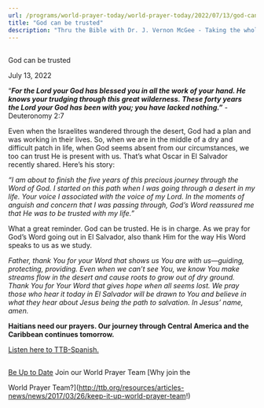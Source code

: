 ```yaml
---
url: /programs/world-prayer-today/world-prayer-today/2022/07/13/god-can-be-trusted
title: "God can be trusted"
description: "Thru the Bible with Dr. J. Vernon McGee - Taking the whole Word to the whole world"
---
```







## 
 God can be trusted


July 13, 2022




“***For the Lord your God has blessed you in all the work of your hand. He knows your trudging through this great wilderness. These forty years the Lord your God has been with you; you have lacked nothing.”*** -Deuteronomy 2:7

Even when the Israelites wandered through the desert, God had a plan and was working in their lives. So, when we are in the middle of a dry and difficult patch in life, when God seems absent from our circumstances, we too can trust He is present with us. That’s what Oscar in El Salvador recently shared. Here’s his story:

*“I am about to finish the five years of this precious journey through the Word of God. I started on this path when I was going through a desert in my life. Your voice I associated with the voice of my Lord. In the moments of anguish and concern that I was passing through, God’s Word reassured me that He was to be trusted with my life.”* 

What a great reminder. God can be trusted. He is in charge. As we pray for God’s Word going out in El Salvador, also thank Him for the way His Word speaks to us as we study. 

*Father, thank You for your Word that shows us You are with us—guiding, protecting, providing. Even when we can’t see You, we know You make streams flow in the desert and cause roots to grow out of dry ground. Thank You for Your Word that gives hope when all seems lost. We pray those who hear it today in El Salvador will be drawn to You and believe in what they hear about Jesus being the path to salvation. In Jesus’ name, amen.*

**Haitians need our prayers. Our journey through Central America and the Caribbean continues tomorrow.**

[Listen here to TTB-Spanish.](https://ttb.twr.org/home/day,0425/language,SPA-LAT)







## 




[Be Up to Date](http://feeds.feedburner.com/WorldPrayerToday "World Prayer Today RSS Feed")
Join our World Prayer Team
[Why join the  

World Prayer Team?](http://ttb.org/resources/articles-news/news/2017/03/26/keep-it-up-world-prayer-team!)




